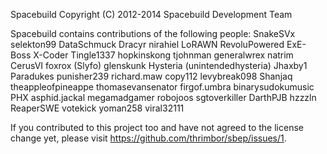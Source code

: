 Spacebuild
Copyright (C) 2012-2014 Spacebuild Development Team

Spacebuild contains contributions of the following people:
SnakeSVx
selekton99
DataSchmuck
Dracyr
nirahiel
LoRAWN
RevoluPowered
ExE-Boss
X-Coder
Tingle1337
hopkinskong
tjohnman
generalwrex
natrim
CerusVI
foxrox (Slyfo)
glenskunk
Hysteria (unintendedhysteria)
Jhaxby1
Paradukes
punisher239
richard.maw
copy112
levybreak098
Shanjaq
theappleofpineappe
thomasevansenator
firgof.umbra
binarysudokumusic
PHX
asphid.jackal
megamadgamer
robojoos
sgtoverkiller
DarthPJB
hzzzln
ReaperSWE
votekick
yoman258
viral32111

If you contributed to this project too and have not agreed to the license change yet, please visit https://github.com/thrimbor/sbep/issues/1.
